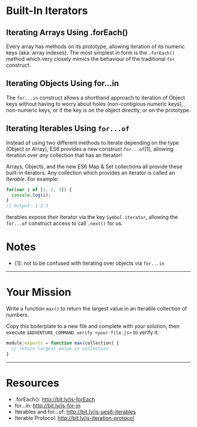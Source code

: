 # Built-In Iterators

## Iterating Arrays Using .forEach()

Every array has methods on its prototype, allowing iteration of its numeric keys
(aka: array indexes). The most simplest in form is the `.forEach()` method which
very closely mimics the behaviour of the traditional `for` construct.

## Iterating Objects Using for...in

The `for...in` construct allows a shorthand approach to iteration of Object keys
without having to worry about holes (non-contigious numeric keys), non-numeric
keys, or if the key is on the object directly, or on the prototype.

## Iterating Iterables Using `for...of`

Instead of using two different methods to iterate depending on the type (Object
or Array), ES6 provides a new construct `for...of`[1], allowing iteration over
_any_ collection that has an Iterator!

Arrays, Objects, and the new ES6 Map & Set collections all provide these
built-in iterators. Any collection which provides an iterator is called an
_Iterable_.  For example:

```js
for(var i of [1, 2, 3]) {
  console.log(i);
}
// Output: 1 2 3
```

Iterables expose their Iterator via the key `Symbol.iterator`, allowing the
`for...of` construct access to call `.next()` for us.

# Notes

 * [1]: not to be confused with iterating over objects via `for...in`

----

# Your Mission

Write a function `max()` to return the largest value in an Iterable collection
of numbers.

Copy this boilerplate to a new file and complete with your solution, then
execute `$ADVENTURE_COMMAND verify <your-file.js>` to verify it.

```js
module.exports = function max(collection) {
  // return largest value in collection
}
```

----

# Resources

 * .forEach(): http://bit.ly/js-forEach
 * for...in: http://bit.ly/js-for-in
 * Iterables and for...of: http://bit.ly/js-ues6-iterables
 * Iterable Protocol: http://bit.ly/js-iteration-protocol
